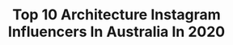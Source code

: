 ---
title: Top 10 Architecture Instagram Influencers In Australia In 2020
description: Identify the most popular Instagram accounts on inBeat.
platform: Instagram
profiles:
  - username: "aliceroberts_"
    fullname: "|ALICE PAOLI ROBERTS|"
    location: "Australia"
    followers: 488089
    engagement: 268
    commentsToLikes: 0.018653
    avatar: "https://scontent-ams4-1.cdninstagram.com/v/t51.2885-19/s320x320/82475082_1285112958350807_3314310263846469632_n.jpg?_nc_ht=scontent-ams4-1.cdninstagram.com&_nc_ohc=n3BMo7v_-EUAX8aY_WM&oh=f0b53b46979aae1c5f559735a0259694&oe=5EBA22FF"
    verified: false
  - username: "janbreckwoldt_photography"
    fullname: "Jan Breckwoldt"
    location: "Australia"
    followers: 6611
    engagement: 1252
    commentsToLikes: 0.070229
    avatar: "https://scontent-ams4-1.cdninstagram.com/v/t51.2885-19/11199415_645197708948506_75060545_a.jpg?_nc_ht=scontent-ams4-1.cdninstagram.com&_nc_ohc=sfef2vMcJK4AX9aItFO&oh=9adba5631f94ac3148fd1edc52503458&oe=5EBA593E"
    verified: false
  - username: "brisvegasdad"
    fullname: "BrisVegas Dad"
    location: "Australia"
    followers: 13122
    engagement: 767
    commentsToLikes: 0.061003
    avatar: "https://scontent-ams4-1.cdninstagram.com/v/t51.2885-19/s320x320/75312597_517506698857246_2067010769920196608_n.jpg?_nc_ht=scontent-ams4-1.cdninstagram.com&_nc_ohc=ApUh0VkqyTUAX-z6fIq&oh=4f4e649bd82a595fa1d796a7557e0b82&oe=5EBA3B22"
    verified: false
  - username: "__k__i__a__h__"
    fullname: "K I A H"
    location: "Australia"
    followers: 22537
    engagement: 892
    commentsToLikes: 0.019186
    avatar: "https://scontent-amt2-1.cdninstagram.com/v/t51.2885-19/s320x320/72792237_494612957797647_4240525579046092800_n.jpg?_nc_ht=scontent-amt2-1.cdninstagram.com&_nc_ohc=ORT4B5PUQDoAX8GmXRP&oh=e9dc1e0f8fada73f3d99db8e32072dfc&oe=5EB84143"
    verified: false
  - username: "uma.jeyaseelan"
    fullname: "By Uma ©"
    location: "Australia"
    followers: 18129
    engagement: 232
    commentsToLikes: 0.054291
    avatar: "https://scontent-ams4-1.cdninstagram.com/v/t51.2885-19/s320x320/41885937_274898583142543_8107700942519926784_n.jpg?_nc_ht=scontent-ams4-1.cdninstagram.com&_nc_ohc=vQdgnNEWRDwAX-8VAbP&oh=3c840acbbaf8325666f5b6d4a07151d8&oe=5EB9B6A5"
    verified: false
  - username: "johngollings"
    fullname: "John Gollings"
    location: "Australia"
    followers: 21248
    engagement: 281
    commentsToLikes: 0.038194
    avatar: "https://scontent-atl3-1.cdninstagram.com/v/t51.2885-19/s320x320/12081100_1691490717748890_1878297886_a.jpg?_nc_ht=scontent-atl3-1.cdninstagram.com&_nc_ohc=K1AHFiEvoTwAX-Z1hgC&oh=9d25e5093d49e0c03da8dd5592ced682&oe=5EBC61F2"
    verified: false
  - username: "megalithicmarvels"
    fullname: "Megalithic Marvels"
    location: "Australia"
    followers: 77875
    engagement: 687
    commentsToLikes: 0.009840
    avatar: "https://scontent-ams4-1.cdninstagram.com/v/t51.2885-19/s320x320/90958911_206162810674473_3999524999743406080_n.jpg?_nc_ht=scontent-ams4-1.cdninstagram.com&_nc_ohc=J0o38f9C3pkAX-yAhJs&oh=07413e2645f415bc56fa74156cf9cfa5&oe=5EB270D5"
    verified: false
  - username: "modernister"
    fullname: "Tim Ross."
    location: "Australia"
    followers: 68817
    engagement: 165
    commentsToLikes: 0.050485
    avatar: "https://scontent-amt2-1.cdninstagram.com/v/t51.2885-19/s320x320/74956466_2456809574442301_1438474179102900224_n.jpg?_nc_ht=scontent-amt2-1.cdninstagram.com&_nc_ohc=yra2Xjd5lIcAX_GZQUc&oh=6d7ebd515c157331ffbcc1f19185bf34&oe=5EB05CFF"
    verified: true
  - username: "stephentraversart"
    fullname: "Stephen Travers"
    location: "Australia"
    followers: 54217
    engagement: 445
    commentsToLikes: 0.021635
    avatar: "https://scontent-lhr8-1.cdninstagram.com/v/t51.2885-19/s320x320/84697614_567639890495037_6891157726580178944_n.jpg?_nc_ht=scontent-lhr8-1.cdninstagram.com&_nc_ohc=92ML8RwqXpMAX83x9sB&oh=e5c5c72b09a3b52033fa459ff9df1836&oe=5EBAD8DA"
    verified: false
  - username: "adamkanearchitects"
    fullname: "Adam Kane Architects"
    location: "Australia"
    followers: 23611
    engagement: 302
    commentsToLikes: 0.021853
    avatar: "https://scontent-ams4-1.cdninstagram.com/v/t51.2885-19/s320x320/51998408_416985089076033_5395936747345412096_n.jpg?_nc_ht=scontent-ams4-1.cdninstagram.com&_nc_ohc=CqdaRKF2h_0AX9-IFLw&oh=8f294813e152e70f8d96ca2e0c2c744e&oe=5EBC55B8"
    verified: false
---